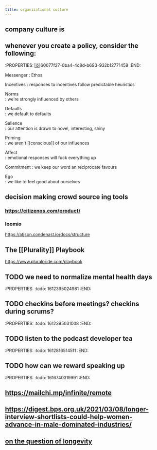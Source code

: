 ```yaml
---
title: organizational culture
---
```


## company culture is
## whenever you create a policy, consider the following:
:PROPERTIES:
:id: 60077f27-0ba4-4c8d-b693-932b12771459
:END:

Messenger
: Ethos

Incentives 
: responses to incentives follow predictable heuristics

Norms      
: we're strongly influenced by others

Defaults   
: we default to defaults

Salience   
: our attention is drawn to novel, interesting, shiny

Priming    
: we aren't [[conscious]] of our influences

Affect     
: emotional responses will fuck everything up

Commitment 
: we keep our word an reciprocate favours

Ego        
: we like to feel good about ourselves
## decision making crowd source ing tools
### https://citizenos.com/product/
### loomio
https://atjson.condenast.io/docs/structure
## The [[Plurality]] Playbook
https://www.pluralpride.com/playbook
## TODO we need to normalize mental health days
:PROPERTIES:
:todo: 1612395024981
:END:
## TODO checkins before meetings? checkins during scrums?
:PROPERTIES:
:todo: 1612395031008
:END:
## TODO listen to the podcast  developer tea
:PROPERTIES:
:todo: 1612816514511
:END:
## TODO how can we reward speaking up
:PROPERTIES:
:todo: 1616740319991
:END:
## https://mailchi.mp/infinite/remote
## https://digest.bps.org.uk/2021/03/08/longer-interview-shortlists-could-help-women-advance-in-male-dominated-industries/
## [on the question of longevity](https://psyche.co/ideas/what-it-takes-to-run-a-book-club-for-more-than-half-a-century)
